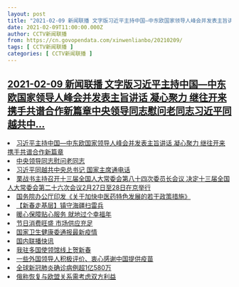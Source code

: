 ```yaml
---
layout: post
title: "2021-02-09 新闻联播 文字版习近平主持中国—中东欧国家领导人峰会并发表主旨讲话 凝心聚力 继往开来 携手共谱合作新篇章中央领导同志慰问老同志习近平同越共中"
date: 2021-02-09T11:00:00.000Z
author: CCTV新闻联播
from: https://cn.govopendata.com/xinwenlianbo/20210209/
tags: [ CCTV新闻联播 ]
categories: [ CCTV新闻联播 ]
---
```

<!--1612868400000-->
[2021-02-09 新闻联播 文字版习近平主持中国—中东欧国家领导人峰会并发表主旨讲话 凝心聚力 继往开来 携手共谱合作新篇章中央领导同志慰问老同志习近平同越共中...](https://cn.govopendata.com/xinwenlianbo/20210209/)
------

<div>
<li><a target="_blank" href="https://cn.govopendata.com/xinwenlianbo/20210209/#226586">习近平主持中国—中东欧国家领导人峰会并发表主旨讲话 凝心聚力 继往开来 携手共谱合作新篇章</a></li><li><a target="_blank" href="https://cn.govopendata.com/xinwenlianbo/20210209/#226587">中央领导同志慰问老同志</a></li><li><a target="_blank" href="https://cn.govopendata.com/xinwenlianbo/20210209/#226588">习近平同越共中央总书记 国家主席通电话</a></li><li><a target="_blank" href="https://cn.govopendata.com/xinwenlianbo/20210209/#226589">栗战书主持召开十三届全国人大常委会第八十四次委员长会议 决定十三届全国人大常委会第二十六次会议2月27日至28日在京举行</a></li><li><a target="_blank" href="https://cn.govopendata.com/xinwenlianbo/20210209/#226590">国务院办公厅印发《关于加快中医药特色发展的若干政策措施》</a></li><li><a target="_blank" href="https://cn.govopendata.com/xinwenlianbo/20210209/#226591">【新春走基层】镇守海疆扫雷兵</a></li><li><a target="_blank" href="https://cn.govopendata.com/xinwenlianbo/20210209/#226592">暖心保障贴心服务 就地过个幸福年</a></li><li><a target="_blank" href="https://cn.govopendata.com/xinwenlianbo/20210209/#226593">节日消费旺盛 市场供应充足</a></li><li><a target="_blank" href="https://cn.govopendata.com/xinwenlianbo/20210209/#226594">国家卫生健康委通报最新疫情</a></li><li><a target="_blank" href="https://cn.govopendata.com/xinwenlianbo/20210209/#226595">国内联播快讯</a></li><li><a target="_blank" href="https://cn.govopendata.com/xinwenlianbo/20210209/#226596">我驻多国使领馆线上贺新春</a></li><li><a target="_blank" href="https://cn.govopendata.com/xinwenlianbo/20210209/#226597">一些外国领导人积极评价、衷心感谢中国提供疫苗</a></li><li><a target="_blank" href="https://cn.govopendata.com/xinwenlianbo/20210209/#226598">全球新冠肺炎确诊病例超1亿580万</a></li><li><a target="_blank" href="https://cn.govopendata.com/xinwenlianbo/20210209/#226599">俄称恢复与欧盟关系需考虑双方利益</a></li>
</div>
